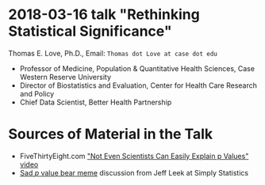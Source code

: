 # 2018-03-16 talk "Rethinking Statistical Significance"

Thomas E. Love, Ph.D., Email: `Thomas dot Love at case dot edu`

- Professor of Medicine, Population & Quantitative Health Sciences, Case Western Reserve University
- Director of Biostatistics and Evaluation, Center for Health Care Research and Policy
- Chief Data Scientist, Better Health Partnership

# Sources of Material in the Talk

- FiveThirtyEight.com ["Not Even Scientists Can Easily Explain p Values" video](http://fivethirtyeight.com/features/not-even-scientists-can-easily-explain-p-values/)
- [Sad *p* value bear meme](https://simplystatistics.org/2013/08/26/statistics-meme-sad-p-value-bear/) discussion from Jeff Leek at Simply Statistics

